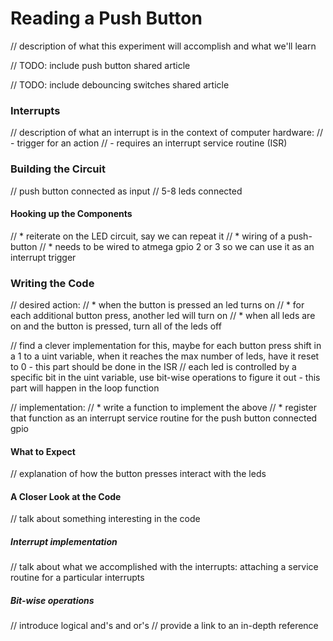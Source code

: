 # Reading a Push Button

// description of what this experiment will accomplish and what we'll learn

// TODO: include push button shared article

// TODO: include debouncing switches shared article

### Interrupts

// description of what an interrupt is in the context of computer hardware:
//  - trigger for an action
//  - requires an interrupt service routine (ISR)

### Building the Circuit

// push button connected as input
// 5-8 leds connected

#### Hooking up the Components

//  * reiterate on the LED circuit, say we can repeat it
//  * wiring of a push-button
//    * needs to be wired to atmega gpio 2 or 3 so we can use it as an interrupt trigger


### Writing the Code

// desired action:
//  * when the button is pressed an led turns on
//  * for each additional button press, another led will turn on
//  * when all leds are on and the button is pressed, turn all of the leds off

// find a clever implementation for this, maybe for each button press shift in a 1 to a uint variable, when it reaches the max number of leds, have it reset to 0 - this part should be done in the ISR
// each led is controlled by a specific bit in the uint variable, use bit-wise operations to figure it out - this part will happen in the loop function

// implementation:
//  * write a function to implement the above
//  * register that function as an interrupt service routine for the push button connected gpio


#### What to Expect

// explanation of how the button presses interact with the leds

#### A Closer Look at the Code

// talk about something interesting in the code

##### Interrupt implementation

// talk about what we accomplished with the interrupts: attaching a service routine for a particular interrupts

##### Bit-wise operations

// introduce logical and's and or's
// provide a link to an in-depth reference
